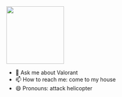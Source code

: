 <img height="150" width="150" src="https://media1.tenor.com/m/kn-0JtzCv7YAAAAd/yoru.gif"/>

- 💬 Ask me about Valorant
- 📫 How to reach me: come to my house
- 😄 Pronouns: attack helicopter

   

